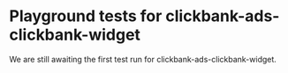 # Playground tests for clickbank-ads-clickbank-widget
We are still awaiting the first test run for clickbank-ads-clickbank-widget.

